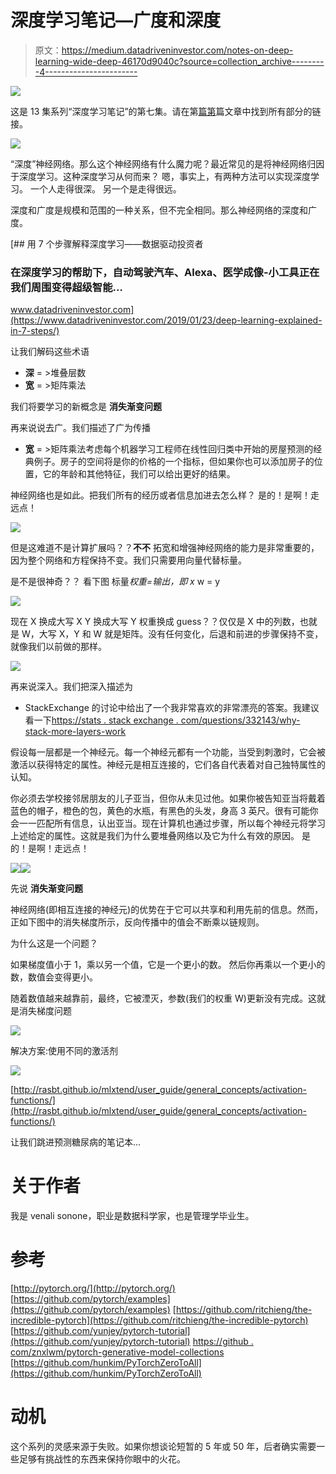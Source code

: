 # 深度学习笔记—广度和深度

> 原文：<https://medium.datadriveninvestor.com/notes-on-deep-learning-wide-deep-46170d9040c?source=collection_archive---------4----------------------->

[![](img/fd34fca58db5b38f4b9b2a4cb8f38285.png)](http://www.track.datadriveninvestor.com/1B9E)

这是 13 集系列“深度学习笔记”的第七集。请在第[篇第](https://medium.com/datadriveninvestor/notes-on-deep-learning-getting-started-db3135be7c80)篇文章中找到所有部分的链接。

![](img/a10bdb7c29b369ac55ca9b1b8b33b2b9.png)

“深度”神经网络。那么这个神经网络有什么魔力呢？最近常见的是将神经网络归因于深度学习。这种深度学习从何而来？
嗯，事实上，有两种方法可以实现深度学习。
一个人走得很深。
另一个是走得很远。

深度和广度是规模和范围的一种关系，但不完全相同。那么神经网络的深度和广度。

[](https://www.datadriveninvestor.com/2019/01/23/deep-learning-explained-in-7-steps/) [## 用 7 个步骤解释深度学习——数据驱动投资者

### 在深度学习的帮助下，自动驾驶汽车、Alexa、医学成像-小工具正在我们周围变得超级智能…

www.datadriveninvestor.com](https://www.datadriveninvestor.com/2019/01/23/deep-learning-explained-in-7-steps/) 

让我们解码这些术语

*   **深** = >堆叠层数
*   **宽** = >矩阵乘法

我们将要学习的新概念是
**消失渐变问题**

再来说说去广。我们描述了广为传播

*   **宽** = >矩阵乘法考虑每个机器学习工程师在线性回归类中开始的房屋预测的经典例子。房子的空间将是你的价格的一个指标，但如果你也可以添加房子的位置，它的年龄和其他特征，我们可以给出更好的结果。

神经网络也是如此。把我们所有的经历或者信息加进去怎么样？
是的！是啊！走远点！

![](img/c3a14159b9f0a193ef4d221d2aaa11cc.png)

但是这难道不是计算扩展吗？？**不不**
拓宽和增强神经网络的能力是非常重要的，因为整个网络和方程保持不变。我们只需要用向量代替标量。

是不是很神奇？？
看下图
标量*权重=输出，即 x* w = y

![](img/89d9a64ef789bdeda9cf61999999dd71.png)

现在 X 换成大写 X
Y 换成大写 Y
权重换成 guess？？仅仅是 X 中的列数，也就是 W，大写 X，Y 和 W 就是矩阵。没有任何变化，后退和前进的步骤保持不变，就像我们以前做的那样。

![](img/8c8fdbe425e1ceb800e3327632d6ecc2.png)

再来说深入。我们把深入描述为

*   StackExchange 的讨论中给出了一个我非常喜欢的非常漂亮的答案。我建议看一下[https://stats . stack exchange . com/questions/332143/why-stack-more-layers-work](https://stats.stackexchange.com/questions/332143/why-does-stack-more-layers-work)

假设每一层都是一个神经元。每一个神经元都有一个功能，当受到刺激时，它会被激活以获得特定的属性。神经元是相互连接的，它们各自代表着对自己独特属性的认知。

你必须去学校接邻居朋友的儿子亚当，但你从未见过他。如果你被告知亚当将戴着蓝色的帽子，橙色的包，黄色的水瓶，有黑色的头发，身高 3 英尺。很有可能你会一一匹配所有信息，认出亚当。现在计算机也通过步骤，所以每个神经元将学习上述给定的属性。这就是我们为什么要堆叠网络以及它为什么有效的原因。
是的！是啊！走远点！

![](img/dfe16946c1dcaccdb81e3f85b0b79404.png)![](img/38a5963ab1c558a6f341a9ff63aa5d86.png)

先说
**消失渐变问题**

神经网络(即相互连接的神经元)的优势在于它可以共享和利用先前的信息。然而，正如下图中的消失梯度所示，反向传播中的值会不断乘以链规则。

为什么这是一个问题？

如果梯度值小于 1，乘以另一个值，它是一个更小的数。
然后你再乘以一个更小的数，数值会变得更小。

随着数值越来越靠前，最终，它被湮灭，参数(我们的权重 W)更新没有完成。这就是消失梯度问题

![](img/ee4c88ddb6e295394031e7c98fd1c6e6.png)

解决方案:使用不同的激活剂

![](img/fe91ce4cbb61bd788ae85d47bc4f1047.png)

[http://rasbt.github.io/mlxtend/user_guide/general_concepts/activation-functions/](http://rasbt.github.io/mlxtend/user_guide/general_concepts/activation-functions/)

让我们跳进预测糖尿病的笔记本…

# **关于作者**

我是 venali sonone，职业是数据科学家，也是管理学毕业生。

# 参考

[http://pytorch.org/](http://pytorch.org/)
[https://github.com/pytorch/examples](https://github.com/pytorch/examples)
[https://github.com/ritchieng/the-incredible-pytorch](https://github.com/ritchieng/the-incredible-pytorch)
[https://github.com/yunjey/pytorch-tutorial](https://github.com/yunjey/pytorch-tutorial)
[https://github . com/znxlwm/pytorch-generative-model-collections](https://github.com/znxlwm/pytorch-generative-model-collections)
[https://github.com/hunkim/PyTorchZeroToAll](https://github.com/hunkim/PyTorchZeroToAll)

# 动机

这个系列的灵感来源于失败。如果你想谈论短暂的 5 年或 50 年，后者确实需要一些足够有挑战性的东西来保持你眼中的火花。